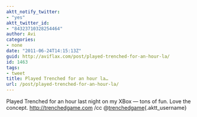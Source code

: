 ```yaml
---
aktt_notify_twitter:
- "yes"
aktt_twitter_id:
- "84323710328254464"
author: Avi
categories:
- none
date: "2011-06-24T14:15:13Z"
guid: http://aviflax.com/post/played-trenched-for-an-hour-la/
id: 1463
tags:
- tweet
title: Played Trenched for an hour la…
url: /post/played-trenched-for-an-hour-la/
---
```

Played Trenched for an hour last night on my XBox — tons of fun. Love the concept. <a href="http://trenchedgame.com" rel="nofollow">http://trenchedgame.com</a> /cc @[trenchedgame](http://twitter.com/trenchedgame){.aktt_username}
